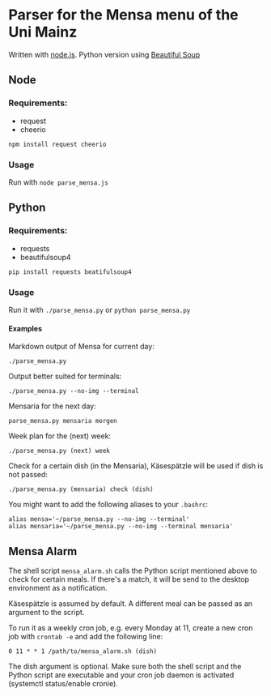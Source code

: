 # Parser for the Mensa menu of the Uni Mainz
 
Written with [node.js](https://nodejs.org/).
Python version using [Beautiful Soup](https://www.crummy.com/software/BeautifulSoup/bs4/doc/)

## Node

### Requirements:

  * request
  * cheerio

`npm install request cheerio`

### Usage

Run with `node parse_mensa.js`


## Python

### Requirements:

  * requests
  * beautifulsoup4

`pip install requests beatifulsoup4`

### Usage

Run it with `./parse_mensa.py` or `python parse_mensa.py`

#### Examples

Markdown output of Mensa for current day:

`./parse_mensa.py`

Output better suited for terminals:

`./parse_mensa.py --no-img --terminal`

Mensaria for the next day:

`parse_mensa.py mensaria morgen`

Week plan for the (next) week:

`./parse_mensa.py (next) week`

Check for a certain dish (in the Mensaria), Käsespätzle will be used if dish is not passed:

`./parse_mensa.py (mensaria) check (dish)`

You might want to add the following aliases to your `.bashrc`:

    alias mensa='~/parse_mensa.py --no-img --terminal'
    alias mensaria='~/parse_mensa.py --no-img --terminal mensaria'

## Mensa Alarm

The shell script `mensa_alarm.sh` calls the Python script mentioned above to check for certain meals. If there's a match, it will be send to the desktop environment as a notification.

Käsespätzle is assumed by default. A different meal can be passed as an argument to the script.

To run it as a weekly cron job, e.g. every Monday at 11, create a new cron job with
`crontab -e`
and add the following line:

`0 11 * * 1 /path/to/mensa_alarm.sh (dish)`

The dish argument is optional. Make sure both the shell script and the Python script are executable and your cron job daemon is activated (systemctl status/enable cronie).

